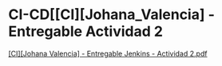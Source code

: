 # CI-CD[[CI][Johana_Valencia] - Entregable Actividad 2
[[CI][Johana Valencia] - Entregable Jenkins - Actividad 2.pdf](https://github.com/JohaValencia/CI-CD/files/9947698/CI.Johana.Valencia.-.Entregable.Jenkins.-.Actividad.2.pdf)
